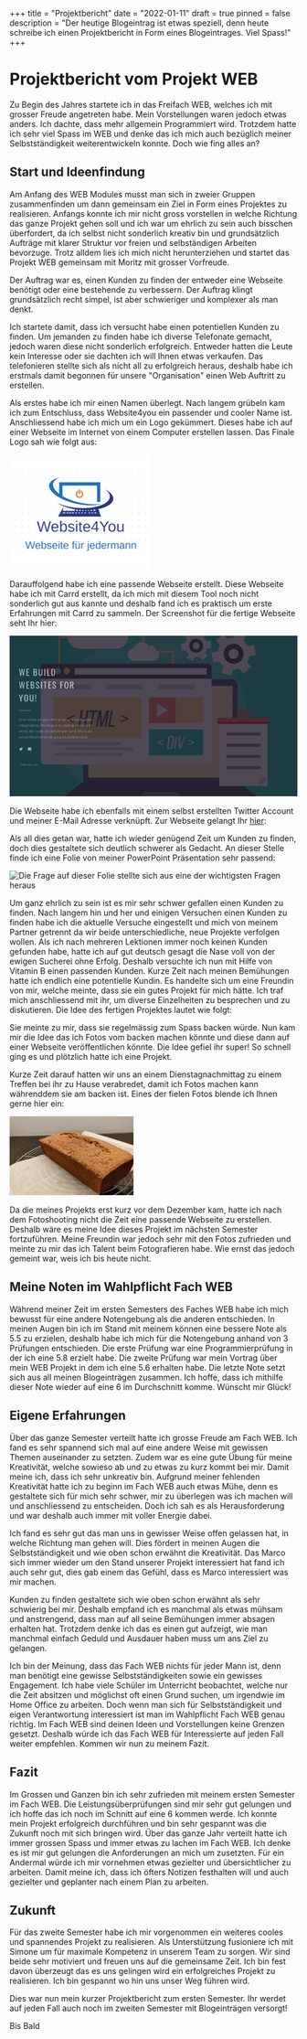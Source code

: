 +++
title = "Projektbericht"
date = "2022-01-11"
draft = true
pinned = false
description = "Der heutige Blogeintrag ist etwas speziell, denn heute schreibe ich einen Projektbericht in Form eines Blogeintrages. Viel Spass!"
+++
# **Projektbericht vom Projekt WEB**

Zu Begin des Jahres startete ich in das Freifach WEB, welches ich mit grosser Freude angetreten habe. Mein Vorstellungen waren jedoch etwas anders. Ich dachte, dass mehr allgemein Programmiert wird. Trotzdem hatte ich sehr viel Spass im WEB und denke das ich mich auch bezüglich meiner Selbstständigkeit weiterentwickeln konnte. Doch wie fing alles an?

## Start und Ideenfindung

Am Anfang des WEB Modules musst man sich in zweier Gruppen zusammenfinden um dann gemeinsam ein Ziel in Form eines Projektes zu realisieren. Anfangs konnte ich mir nicht gross vorstellen in welche Richtung das ganze Projekt gehen soll und ich war um ehrlich zu sein auch bisschen überfordert, da ich selbst nicht sonderlich kreativ bin und grundsätzlich Aufträge mit klarer Struktur vor freien und selbständigen Arbeiten bevorzuge. Trotz alldem lies ich mich nicht herunterziehen und startet das Projekt WEB gemeinsam mit Moritz mit grosser Vorfreude.

Der Auftrag war es, einen Kunden zu finden der entweder eine Webseite benötigt oder eine bestehende zu verbessern. Der Auftrag klingt grundsätzlich recht simpel, ist aber schwieriger und komplexer als man denkt.

Ich startete damit, dass ich versucht habe einen potentiellen Kunden zu finden. Um jemanden zu finden habe ich diverse Telefonate gemacht, jedoch waren diese nicht sonderlich erfolgreich. Entweder hatten die Leute kein Interesse oder sie dachten ich will Ihnen etwas verkaufen. Das telefonieren stellte sich als nicht all zu erfolgreich heraus, deshalb habe ich erstmals damit begonnen für unsere "Organisation" einen Web Auftritt zu erstellen.

Als erstes habe ich mir einen Namen überlegt. Nach langem grübeln kam ich zum Entschluss, dass Website4you ein passender und cooler Name ist. Anschliessend habe ich mich um ein Logo gekümmert. Dieses habe ich auf einer Webseite im Internet von einem Computer erstellen lassen. Das Finale Logo sah wie folgt aus: 

![Das Logo von Website4You](bild1.png)

Darauffolgend habe ich eine passende Webseite erstellt. Diese Webseite habe ich mit Carrd erstellt, da ich mich mit diesem Tool noch nicht sonderlich gut aus kannte und deshalb fand ich es praktisch um erste Erfahrungen mit Carrd zu sammeln. Der Screenshot für die fertige Webseite seht Ihr hier: 

![Dies ist die fertige Webseite von Webseite4You](33.png)

Die Webseite habe ich ebenfalls mit einem selbst erstellten Twitter Account und meiner E-Mail Adresse verknüpft. Zur Webseite gelangt Ihr [hier](https://website4you.carrd.co/):

Als all dies getan war, hatte ich wieder genügend Zeit um Kunden zu finden, doch dies gestaltete sich deutlich schwerer als Gedacht. An dieser Stelle finde ich eine Folie von meiner PowerPoint Präsentation sehr passend:

![Die Frage auf dieser Folie stellte sich aus eine der wichtigsten Fragen heraus](55.png)

Um ganz ehrlich zu sein ist es mir sehr schwer gefallen einen Kunden zu finden. Nach langem hin und her und einigen Versuchen einen Kunden zu finden habe ich die aktuelle Versuche eingestellt und mich von meinem Partner getrennt da wir beide unterschiedliche, neue Projekte verfolgen wollen. Als ich nach mehreren Lektionen immer noch keinen Kunden gefunden habe, hatte ich auf gut deutsch gesagt die Nase voll von der ewigen Sucherei ohne Erfolg. Deshalb versuchte ich nun mit Hilfe von Vitamin B einen passenden Kunden. Kurze Zeit nach meinen Bemühungen hatte ich endlich eine potentielle Kundin. Es handelte sich um eine Freundin von mir, welche meinte, dass sie ein gutes Projekt für mich hätte. Ich traf mich anschliessend mit ihr, um diverse Einzelheiten zu besprechen und zu diskutieren. Die Idee des fertigen Projektes lautet wie folgt: 

Sie meinte zu mir, dass sie regelmässig zum Spass backen würde. Nun kam mir die Idee das ich Fotos vom backen machen könnte und diese dann auf einer Webseite veröffentlichen könnte. Die Idee gefiel ihr super! So schnell ging es und plötzlich hatte ich eine Projekt. 

Kurze Zeit darauf hatten wir uns an einem Dienstagnachmittag zu einem Treffen bei ihr zu Hause verabredet, damit ich Fotos machen kann währenddem sie am backen ist. Eines der fielen Fotos blende ich Ihnen gerne hier ein: 

![Da es nicht möglich ist grosse Bilder hier auf diesem Blog einzublenden, kann ich Ihnen leider nur eines zeigen](bild1.jpg)

Da die meines Projekts erst kurz vor dem Dezember kam, hatte ich nach dem Fotoshooting nicht die Zeit eine passende Webseite zu erstellen. Deshalb wäre es meine Idee dieses Projekt im nächsten Semester fortzuführen. Meine Freundin war jedoch sehr mit den Fotos zufrieden und meinte zu mir das ich Talent beim Fotografieren habe. Wie ernst das jedoch gemeint war, weis ich bis heute nicht.

## Meine Noten im Wahlpflicht Fach WEB

Während meiner Zeit im ersten Semesters des Faches WEB habe ich mich bewusst für eine andere Notengebung als die anderen entschieden. In meinen Augen bin ich im Stand mit meinem können eine bessere Note als 5.5 zu erzielen, deshalb habe ich mich für die Notengebung anhand von 3 Prüfungen entschieden. Die erste Prüfung war eine Programmierprüfung in der ich eine 5.8 erzielt habe. Die zweite Prüfung war mein Vortrag über mein WEB Projekt in dem ich eine 5.6 erhalten habe. Die letzte Note setzt sich aus all meinen Blogeinträgen zusammen. Ich hoffe, dass ich mithilfe dieser Note wieder auf eine 6 im Durchschnitt komme. Wünscht mir Glück!

## Eigene Erfahrungen

Über das ganze Semester verteilt hatte ich grosse Freude am Fach WEB. Ich fand es sehr spannend sich mal auf eine andere Weise mit gewissen Themen auseinander zu setzten. Zudem war es eine gute Übung für meine Kreativität, welche sowieso ab und zu etwas zu kurz kommt bei mir. Damit meine ich, dass ich sehr unkreativ bin. Aufgrund meiner fehlenden Kreativität hatte ich zu beginn im Fach WEB auch etwas Mühe, denn es gestaltete sich für mich sehr schwer, mir zu überlegen was ich machen will und anschliessend zu entscheiden. Doch ich sah es als Herausforderung und war deshalb auch immer mit voller Energie dabei. 

Ich fand es sehr gut das man uns in gewisser Weise offen gelassen hat, in welche Richtung man gehen will. Dies fördert in meinen Augen die Selbstständigkeit und wie oben schon erwähnt die Kreativität. Das Marco sich immer wieder um den Stand unserer Projekt interessiert hat fand ich auch sehr gut, dies gab einem das Gefühl, dass es Marco interessiert was mir machen.

Kunden zu finden gestaltete sich wie oben schon erwähnt als sehr schwierig bei mir. Deshalb empfand ich es manchmal als etwas mühsam und anstrengend, dass man auf all seine Bemühungen immer absagen erhalten hat. Trotzdem denke ich das es einen gut aufzeigt, wie man manchmal einfach Geduld und Ausdauer haben muss um ans Ziel zu gelangen.

Ich bin der Meinung, dass das Fach WEB nichts für jeder Mann ist, denn man benötigt eine gewisse Selbstständigkeiten sowie ein gewisses Engagement. Ich habe viele Schüler im Unterricht beobachtet, welche nur die Zeit absitzen und möglichst oft einen Grund suchen, um irgendwie im Home Office zu arbeiten. Doch wenn man sich für Selbstständigkeit und eigen Verantwortung interessiert ist man im Wahlpflicht Fach WEB genau richtig. Im Fach WEB sind deinen Ideen und Vorstellungen keine Grenzen gesetzt. Deshalb würde ich das Fach WEB für Interessierte auf jeden Fall weiter empfehlen. Kommen wir nun zu meinem Fazit.

## Fazit

Im Grossen und Ganzen bin ich sehr zufrieden mit meinem ersten Semester im Fach WEB. Die Leistungsüberprüfungen sind mir sehr gut gelungen und ich hoffe das ich noch im Schnitt auf eine 6 kommen werde. Ich konnte mein Projekt erfolgreich durchführen und bin sehr gespannt was die Zukunft noch mit sich bringen wird. Über das ganze Jahr verteilt hatte ich immer grossen Spass und immer etwas zu lachen im Fach WEB. Ich denke es ist mir gut gelungen die Anforderungen an mich um zusetzten. Für ein Andermal würde ich mir vornehmen etwas gezielter und übersichtlicher zu arbeiten. Damit meine ich, dass ich öfters Notizen festhalten will und auch gezielter und geplanter nach einem Plan zu arbeiten.

## Zukunft

Für das zweite Semester habe ich mir vorgenommen ein weiteres cooles und spannendes Projekt zu realisieren. Als Unterstützung fusioniere ich mit Simone um für maximale Kompetenz in unserem Team zu sorgen. Wir sind beide sehr motiviert und freuen uns auf die gemeinsame Zeit. Ich bin fest davon überzeugt das es uns gelingen wird ein erfolgreiches Projekt zu realisieren. Ich bin gespannt wo hin uns unser Weg führen wird.

Dies war nun mein kurzer Projektbericht zum ersten Semester. Ihr werdet auf jeden Fall auch noch im zweiten Semester mit Blogeinträgen versorgt!

Bis Bald